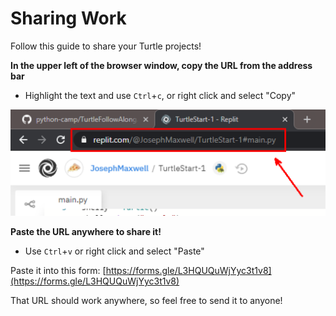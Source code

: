 # Sharing Work
Follow this guide to share your Turtle projects!

**In the upper left of the browser window, copy the URL from the address bar**
- Highlight the text and use `Ctrl`+`c`, or right click and select "Copy"

![](Assets/sharing_screenshot.png)

**Paste the URL anywhere to share it!**
- Use `Ctrl`+`v` or right click and select "Paste"

Paste it into this form: [https://forms.gle/L3HQUQuWjYyc3t1v8](https://forms.gle/L3HQUQuWjYyc3t1v8)

That URL should work anywhere, so feel free to send it to anyone!